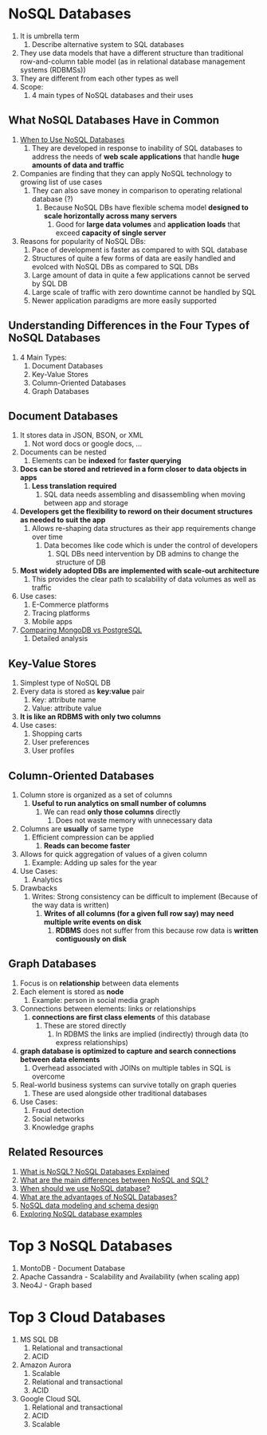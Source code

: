 # NoSQL Databases #
1. It is umbrella term
	1. Describe alternative system to SQL databases
2. They use data models that have a different structure than traditional row-and-column table model (as in relational database management systems (RDBMSs))
3. They are different from each other types as well
4. Scope:
	1. 4 main types of NoSQL databases and their uses

## What NoSQL Databases Have in Common ##
1. [When to Use NoSQL Databases](https://www.mongodb.com/scale/when-to-use-nosql-database)
	1. They are developed in response to inability of SQL databases to address the needs of **web scale applications** that handle **huge amounts of data and traffic**
2. Companies are finding that they can apply NoSQL technology to growing list of use cases
	1. They can also save money in comparison to operating relational database (?)
		1. Because NoSQL DBs have flexible schema model **designed to scale horizontally across many servers**
			1. Good for **large data volumes** and **application loads** that exceed **capacity of single server**
3. Reasons for popularity of NoSQL DBs:
	1. Pace of development is faster as compared to with SQL database
	2. Structures of quite a few forms of data are easily handled and evolced with NoSQL DBs as compared to SQL DBs
	3. Large amount of data in quite a few applications cannot be served by SQL DB
	4. Large scale of traffic with zero downtime cannot be handled by SQL
	5. Newer application paradigms are more easily supported

## Understanding Differences in the Four Types of NoSQL Databases ##
1. 4 Main Types:
	1. Document Databases
	2. Key-Value Stores
	3. Column-Oriented Databases
	4. Graph Databases

## Document Databases ##
1. It stores data in JSON, BSON, or XML
	1. Not word docs or google docs, ...
2. Documents can be nested
	1. Elements can be **indexed** for **faster querying**
3. **Docs can be stored and retrieved in a form closer to data objects in apps**
	1. **Less translation required**
		1. SQL data needs assembling and disassembling when moving between app and storage
4. **Developers get the flexibility to reword on their document structures as needed to suit the app**
	1. Allows re-shaping data structures as their app requirements change over time
		1. Data becomes like code which is under the control of developers
			1. SQL DBs need intervention by DB admins to change the structure of DB
5. **Most widely adopted DBs are implemented with scale-out architecture**
	1. This provides the clear path to scalability of data volumes as well as traffic
6. Use cases:
	1. E-Commerce platforms
	2. Tracing platforms
	3. Mobile apps
7. [Comparing MongoDB vs PostgreSQL](https://www.mongodb.com/compare/mongodb-postgresql)
	1. Detailed analysis

## Key-Value Stores ##
1. Simplest type of NoSQL DB
2. Every data is stored as **key:value** pair
	1. Key: attribute name
	2. Value: attribute value
3. **It is like an RDBMS with only two columns**
4. Use cases:
	1. Shopping carts
	2. User preferences
	3. User profiles

## Column-Oriented Databases ##
1. Column store is organized as a set of columns
	1. **Useful to run analytics on small number of columns**
		1. We can read **only those columns** directly
			1. Does not waste memory with unnecessary data
2. Columns are **usually** of same type
	1. Efficient compression can be applied
		1. **Reads can become faster**
3. Allows for quick aggregation of values of a given column
	1. Example: Adding up sales for the year
4. Use Cases:
	1. Analytics
5. Drawbacks
	1. Writes: Strong consistency can be difficult to implement (Because of the way data is written)
		1. **Writes of all columns (for a given full row say) may need multiple write events on disk**
			1. **RDBMS** does not suffer from this because row data is **written contiguously on disk**

## Graph Databases ##
1. Focus is on **relationship** between data elements
2. Each element is stored as **node**
	1. Example: person in social media graph
3. Connections between elements: links or relationships
	1. **connections are first class elements** of this database
		1. These are stored directly
			1. In RDBMS the links are implied (indirectly) through data (to express relationships)
4. **graph database is optimized to capture and search connections between data elements**
	1. Overhead associated with JOINs on multiple tables in SQL is overcome
5. Real-world business systems can survive totally on graph queries
	1. These are used alongside other traditional databases
6. Use Cases:
	1. Fraud detection
	2. Social networks
	3. Knowledge graphs

## Related Resources ##
1. [What is NoSQL? NoSQL Databases Explained](https://www.mongodb.com/nosql-explained)
2. [What are the main differences between NoSQL and SQL?](https://www.mongodb.com/nosql-explained/nosql-vs-sql)
3. [When should we use NoSQL database?](https://www.mongodb.com/nosql-explained/when-to-use-nosql)
4. [What are the advantages of NoSQL Databases?](https://www.mongodb.com/nosql-explained/advantages)
5. [NoSQL data modeling and schema design](https://www.mongodb.com/nosql-explained/data-modeling)
6. [Exploring NoSQL database examples](https://www.mongodb.com/nosql-explained/examples)

# Top 3 NoSQL Databases #
1. MontoDB - Document Database
2. Apache Cassandra - Scalability and Availability (when scaling app)
3. Neo4J - Graph based

# Top 3 Cloud Databases #
1. MS SQL DB
	1. Relational and transactional
	2. ACID
2. Amazon Aurora
	1. Scalable
	2. Relational and transactional
	3. ACID
3. Google Cloud SQL
	1. Relational and transactional
	2. ACID
	3. Scalable